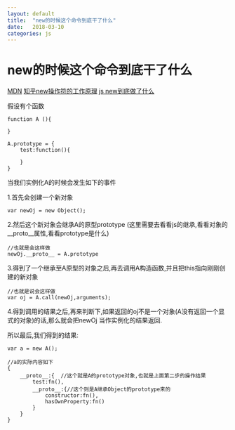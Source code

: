 ```yaml
---
layout: default
title:  "new的时候这个命令到底干了什么"
date:   2018-03-10
categories: js
---
```

# new的时候这个命令到底干了什么

[MDN](https://developer.mozilla.org/zh-CN/docs/Web/JavaScript/Reference/Operators/new)
[知乎new操作符的工作原理](https://www.zhihu.com/question/36440948)
[js new到底做了什么](https://juejin.im/post/5a379d78f265da43305e91bd)


假设有个函数 

```
function A (){
    
}

A.prototype = {
    test:function(){
        
    }
}
```

当我们实例化A的时候会发生如下的事件

1.首先会创建一个新对象

```
var newOj = new Object();
```

2.然后这个新对象会继承A的原型prototype
(这里需要去看看js的继承,看看对象的__proto__属性,看看prototype是什么)
```
//也就是会这样做
newOj.__proto__ = A.prototype

```
3.得到了一个继承至A原型的对象之后,再去调用A构造函数,并且把this指向刚刚创建的新对象

```
//也就是说会这样做
var oj = A.call(newOj,arguments);

```
4.得到调用的结果之后,再来判断下,如果返回的oj不是一个对象(A没有返回一个显式的对象)的话,那么就会把newOj 当作实例化的结果返回.

所以最后,我们得到的结果:

```
var a = new A();

//a的实际内容如下
{
    __proto__:{  //这个就是A的prototype对象,也就是上面第二步的操作结果
        test:fn(),
        __proto__:{//这个则是A继承Object的prototype来的
            constructor:fn(),
            hasOwnProperty:fn()
        }
    }
}
```

